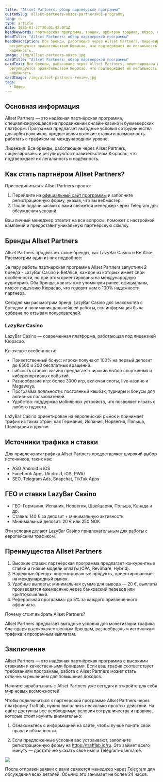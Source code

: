 ```yaml
---
title: "Allset Partners: обзор партнерской программы"
customSlug: allset-partners-obzor-partnerskoi-programmy
lang: ru
type: article
date: 2025-01-27T20:01:42.071Z
headKeywords: партнерская программа, трафик, арбитраж трафика, обзор, оффер
headTitle: "Allset Partners: обзор партнерской программы"
headDescription: Все бренды, работающие через Allset Partners, лицензированы и
  регулируются правительством Кюрасао, что подтверждает их легальность и
  надёжность.
image: /img/allset-partners-обзор.jpg
cardTitle: "Allset Partners: обзор партнерской программы"
cardText: Все бренды, работающие через Allset Partners, лицензированы и
  регулируются правительством Кюрасао, что подтверждает их легальность и
  надёжность.
cardImage: /img/allset-partners-review.jpg
tags:
  - Оффер
---
```

## Основная информация 

Allset Partners — это надёжная партнёрская программа, специализирующаяся на продвижении онлайн-казино и букмекерских платформ. Программа предлагает выгодные условия сотрудничества для арбитражников, предоставляя высокие ставки и возможность работать с трафиком на международном уровне.

Лицензия: Все бренды, работающие через Allset Partners, лицензированы и регулируются правительством Кюрасао, что подтверждает их легальность и надёжность.



## Как стать партнёром Allset Partners?

Присоединиться к Allset Partners просто:

1. Перейдите на [официальный сайт программы](https://trafflab.io/ru) и заполните регистрационную форму, указав, что вы вебмастер.
2. После подачи заявки с вами свяжется менеджер через Telegram для обсуждения условий.

Ваш личный менеджер ответит на все вопросы, поможет с настройкой кампаний и предоставит уникальную партнёрскую ссылку.



## Бренды Allset Partners

Allset Partners продвигает такие бренды, как LazyBar Casino и BetAlice. Рассмотрим один из них подробнее:

За пару работы партнерская программа Allset Partners запустили 2 бренда - LazyBar Casino и BetAlice, каждое из которых имеет свои особенности, но при этом ориентированы на международную аудиторию. Оба бренда, как мы уже упомянули ранее, официальны, имеют лицензию Кюрасао, что говорит нам о 100% надежности партнера. 

Сегодня мы рассмотрим бренд  LazyBar Casino для знакомства с брендом и понимания дальнейшей работы, вся информация была собрана по отзывам пользователей.



### LazyBar Casino

LazyBar Casino — современная платформа, работающая под лицензией Кюрасао.

Ключевые особенности:

* Приветственный бонус: игроки получают 100% на первый депозит до €500 и 200 бесплатных вращений.
* Гибкость ставок: казино предлагает широкий выбор спортивных и киберспортивных событий.
* Разнообразие игр: более 3000 игр, включая слоты, live-казино и Megaways.
* Программа лояльности: постоянный кешбэк, турниры и бонусы для активных пользователей.
* Удобство: поддержка мобильных устройств, что позволяет играть с любого гаджета.

LazyBar Casino ориентирован на европейский рынок и принимает трафик из таких стран, как Германия, Испания, Норвегия, Польша, Швейцария и другие.



## Источники трафика и ставки

Для привлечения трафика Allset Partners предоставляет широкий выбор источников, таких как:

* ASO Android и iOS
* Facebook Apps (Android, iOS, PWA)
* SEO, Telegram Ads, Snapchat, TikTok Apps



## ГЕО и ставки LazyBar Casino

* ГЕО: Германия, Испания, Норвегия, Швейцария, Польша, Канада и др.
* Ставка: 140 € за депозит + минимальную активность
* Минимальный депозит: 20 € или 250 NOK

Эти условия делают LazyBar Casino привлекательным для работы с европейским трафиком.



## Преимущества Allset Partners

1. Высокие ставки: партнёрская программа предлагает конкурентные ставки и гибкие модели оплаты (CPA, RevShare, Hybrid).
2. Надёжные бренды: лицензированные продукты, ориентированные на международный рынок.
3. Удобные выплаты: минимальная сумма для вывода — 20 €, выплаты производятся ежемесячно через банковский перевод или криптокошельки.
4. Реферальная программа: до 5% за каждого привлечённого аффилиата.

Почему стоит выбрать Allset Partners?

Allset Partners предлагает выгодные условия для монетизации трафика благодаря высококачественным брендам, разнообразным источникам трафика и прозрачным выплатам.



## Заключение

Allset Partners — это надёжная партнёрская программа с высокими ставками и качественными брендами. Если ваш трафик соответствует требованиям программы, работа с Allset Partners может стать отличным решением для повышения доходов.

Начните зарабатывать с Allset Partners уже сегодня и откройте для себя мир новых возможностей!



Чтобы подключиться к партнерской программе Allset Partners через платформу Trafflab, нужно выполнить несколько простых действий. На сайте доступны все необходимые условия сотрудничества и правила, которые стоит изучить внимательно:  

1. Ознакомьтесь с информацией на сайте, чтобы лучше понять свои права и обязанности.  

2. Если предложенные условия вас устраивают, заполните регистрационную форму на https://trafflab.io/ru. Это займет всего минуту — достаточно указать свое имя и Telegram-username.  

![](https://lh7-rt.googleusercontent.com/docsz/AD_4nXefyyc6a3XbcwyYaXeJ1d71f_oI7zZIY8xToTD1a126vrbbDI1sytVoHPUsAAsgZ5qQ5DHG9F8udBBZkWuh-uqaV5Zgyq2bSRIW1VaO0oJ9shtpKW0dhjaPlj0q_VjDZ9A?key=Hrzzd-THVmPC9uhE5x_SA8fd)

После отправки заявки с вами свяжется менеджер через Telegram для обсуждения всех деталей. Обычно это занимает не более 24 часов.